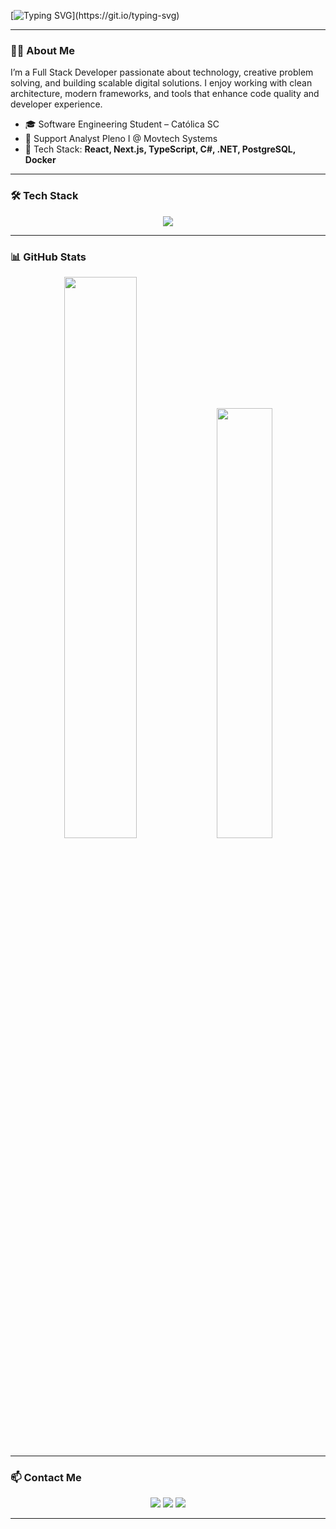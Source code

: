 [![Typing SVG](https://readme-typing-svg.herokuapp.com?color=00bfbf&size=30&center=true&vCenter=true&width=1000&lines=Hi+there!+I'm+Gabriel+Massaia;FullStack+Developer;Software+Engineering+Student;Welcome+to+my+GitHub!)](https://git.io/typing-svg)

---

### 👨‍💻 About Me

I’m a Full Stack Developer passionate about technology, creative problem solving, and building scalable digital solutions. I enjoy working with clean architecture, modern frameworks, and tools that enhance code quality and developer experience.

- 🎓 Software Engineering Student – Católica SC  
- 💼 Support Analyst Pleno I @ Movtech Systems  
- 🚀 Tech Stack: **React, Next.js, TypeScript, C#, .NET, PostgreSQL, Docker**

---

### 🛠️ Tech Stack

<p align="center">
  <img src="https://skillicons.dev/icons?i=react,next,ts,nodejs,nest,dotnet,cs,postgres,docker,git,github,figma,linux" />
</p>

---

### 📊 GitHub Stats

<div align="center">  
  <img width="48%" src="https://github-readme-stats.vercel.app/api?username=gabrielmassaia&show_icons=true&theme=github_dark&title_color=00bfbf&icon_color=00bfbf&text_color=c9d1d9&hide_border=true"/>
  <img width="42%" src="https://github-readme-stats.vercel.app/api/top-langs/?username=gabrielmassaia&layout=compact&theme=github_dark&title_color=00bfbf&text_color=00bfbf&hide_border=true"/>
</div>

---

### 📫 Contact Me

<p align="center">
  <a href="mailto:gabrielmassaia50@gmail.com"><img src="https://img.shields.io/badge/Gmail-%23333?style=for-the-badge&logo=gmail&logoColor=white" /></a>
  <a href="https://www.linkedin.com/in/gabriel-massaia-8710b1222/" target="_blank"><img src="https://img.shields.io/badge/LinkedIn-%230077B5?style=for-the-badge&logo=linkedin&logoColor=white" /></a>
  <a href="https://instagram.com/gbmassaia" target="_blank"><img src="https://img.shields.io/badge/Instagram-%23E4405F?style=for-the-badge&logo=instagram&logoColor=white" /></a>
</p>

---
